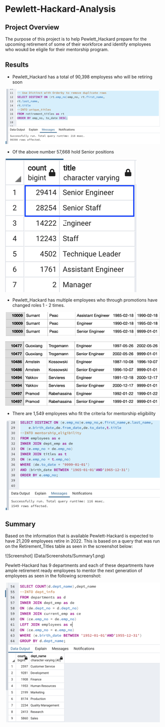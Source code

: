 # Pewlett-Hackard-Analysis

## Project Overview
The purpose of this project is to help Pewlett_Hackard prepare for the upcoming retirement of some of their workforce and identify employees who woukd be eligile for their mentorship program.

## Results

* Pewlett_Hackard has a total of 90,398 employess who will be retiring soon 

![Screenshot](Data/Screenshots/Point2.png)

* Of the above number 57,668 hold Senior positions 

![Screenshot](Data/Screenshots/Point3.png)

* Pewlett_Hackard has multiple employees who through promotions have changed roles 1 - 2 times. 

![Screenshot](Data/Screenshots/Point1_1.png)

![Screenshot](Data/Screenshots/Point1_3.png)


* There are 1,549 employees who fit the criteria for mentorship eligibility

![Screenshot](Data/Screenshots/Point4.png)

## Summary 

Based on the information that is available Pewlett-Hackard is expected to have 21,209 employees retire in 2022. This is based on a query that was run on the Retirement_Titles table as seen in the screenshot below:

![Screenshot] (Data/Screenshots/Summary1.png)

Pewlett-Hackard has 9 departments and each of these departments have ample retirement ready employees to mentor the next generation of employees as seen in the following screenshot:

![Screenshot](Data/Screenshots/Summary2.png)